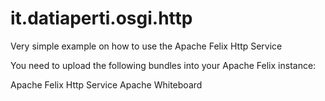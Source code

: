 it.datiaperti.osgi.http
=======================

Very simple example on how to use the Apache Felix Http Service 

You need to upload the following bundles into your Apache Felix instance:

Apache Felix Http Service
Apache Whiteboard
